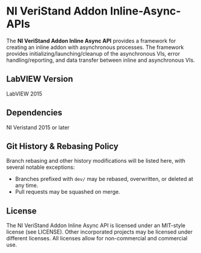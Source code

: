 # NI VeriStand Addon Inline-Async-APIs

The **NI VeriStand Addon Inline Async API** provides a framework for creating an inline addon with asynchronous processes. The framework provides initializing/launching/cleanup of the asynchronous VIs, error handling/reporting, and data transfer between inline and asynchronous VIs.

## LabVIEW Version

LabVIEW 2015

## Dependencies

NI Veristand 2015 or later

## Git History & Rebasing Policy
Branch rebasing and other history modifications will be listed here, with several notable exceptions:
- Branches prefixed with `dev/` may be rebased, overwritten, or deleted at any time.
- Pull requests may be squashed on merge.

## License

The NI VeriStand Addon Inline Async API is licensed under an MIT-style license (see LICENSE). Other incorporated projects may be licensed under different licenses. All licenses allow for non-commercial and commercial use.